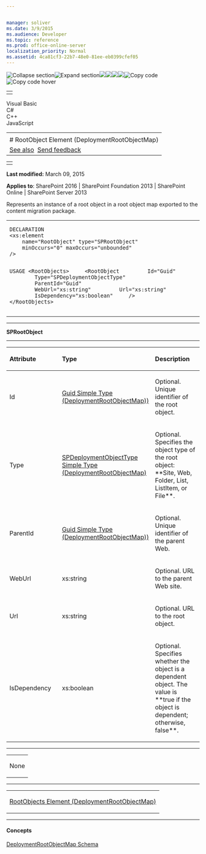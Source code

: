 ```yaml
---


manager: soliver
ms.date: 3/9/2015
ms.audience: Developer
ms.topic: reference
ms.prod: office-online-server
localization_priority: Normal
ms.assetid: 4ca81cf3-22b7-48e0-81ee-eb0399cfef05
---
```


![Collapse
section](../icons/collapse_all.gif "Collapse section")![Expand
section](../icons/expand_all.gif "Expand section")![](../icons/collapse_all.gif)![](../icons/expand_all.gif)![](../icons/dropdown.gif)![](../icons/dropdownHover.gif)![Copy
code](../icons/copycode.gif "Copy code")![Copy code
hover](../icons/copycodeHighlight.gif "Copy code hover")
<table>
<tbody>
<tr class="odd">
<td align="left"></td>
</tr>
</tbody>
</table>

Visual Basic  
C\#  
C++  
JavaScript  

<table>
<tbody>
<tr class="odd">
<td align="left"><span id="runningHeaderText"></span></td>
</tr>
<tr class="even">
<td align="left"># RootObject Element (DeploymentRootObjectMap)</td>
</tr>
<tr class="odd">
<td align="left"><a href="#seeAlsoToggle">See also</a>  <span id="headfeedbackarea" class="feedbackhead"><a href="javascript:SubmitFeedback(&#39;docthis@Microsoft.com&#39;,&#39;&#39;,&#39;&#39;,&#39;&#39;,&#39;1.0.18082.1225&#39;,&#39;%0\dThank%20you%20for%20your%20feedback.%20The%20developer%20writing%20teams%20use%20your%20feedback%20to%20improve%20documentation.%20While%20we%20are%20reviewing%20your%20feedback,%20we%20may%20send%20you%20e-mail%20to%20ask%20for%20clarification%20or%20feedback%20on%20a%20solution.%20We%20do%20not%20use%20your%20e-mail%20address%20for%20any%20other%20purpose%20and%20we%20delete%20it%20after%20we%20finish%20our%20review.%0\AFor%20further%20information%20about%20the%20privacy%20policies%20of%20Microsoft,%20please%20see%20http://privacy.microsoft.com/en-us/default.aspx.%0\A%0\d&#39;,&#39;Customer%20feedback&#39;);">Send feedback</a></span></td>
</tr>
</tbody>
</table>

<table>
<colgroup>
<col width="100%" />
</colgroup>
<tbody>
<tr class="odd">
<td align="left"></td>
</tr>
</tbody>
</table>

**Last modified:** March 09, 2015

**Applies to**: SharePoint 2016 | SharePoint Foundation 2013 |
SharePoint Online | SharePoint Server 2013

Represents an instance of a root object in a root object map exported to
the content migration package.

<span codelanguage="other"></span>
<table>
<colgroup>
<col width="100%" />
</colgroup>
<tbody>
<tr class="odd">
<td align="left"><pre><code>DECLARATION
&lt;xs:element
    name=&quot;RootObject&quot; type=&quot;SPRootObject&quot;
    minOccurs=&quot;0&quot; maxOccurs=&quot;unbounded&quot; 
/&gt;

USAGE
&lt;RootObjects&gt;
    &lt;RootObject
        Id=&quot;Guid&quot;
        Type=&quot;SPDeploymentObjectType&quot;
        ParentId=&quot;Guid&quot;
        WebUrl=&quot;xs:string&quot;
        Url=&quot;xs:string&quot;
        IsDependency=&quot;xs:boolean&quot;
    /&gt;
&lt;/RootObjects&gt;</code></pre></td>
</tr>
</tbody>
</table>


-----------------------------------------------------------------------------------------------------------------------------------------------------------------------------------------

**SPRootObject**


-----------------------------------------------------------------------------------------------------------------------------------------------------------------------------------------------

<table>
<colgroup>
<col width="33%" />
<col width="33%" />
<col width="33%" />
</colgroup>
<thead>
<tr class="header">
<th align="left"><p>Attribute</p></th>
<th align="left"><p>Type</p></th>
<th align="left"><p>Description</p></th>
</tr>
</thead>
<tbody>
<tr class="odd">
<td align="left"><p>Id</p></td>
<td align="left"><p><span sdata="link"><a href="guid-simple-type-deploymentrootobjectmap.htm">Guid Simple Type (DeploymentRootObjectMap))</a></span></p></td>
<td align="left"><p>Optional. Unique identifier of the root object.</p></td>
</tr>
<tr class="even">
<td align="left"><p>Type</p></td>
<td align="left"><p><span sdata="link"><a href="spdeploymentobjecttype-simple-type-deploymentrootobjectmap.htm">SPDeploymentObjectType Simple Type (DeploymentRootObjectMap)</a></span></p></td>
<td align="left"><p>Optional. Specifies the object type of the root object: **Site</span>, <span class="keyword">Web</span>, <span class="keyword">Folder</span>, <span class="keyword">List</span>, <span class="keyword">ListItem</span>, or <span class="keyword">File**.</p></td>
</tr>
<tr class="odd">
<td align="left"><p>ParentId</p></td>
<td align="left"><p><span sdata="link"><a href="guid-simple-type-deploymentrootobjectmap.htm">Guid Simple Type (DeploymentRootObjectMap))</a></span></p></td>
<td align="left"><p>Optional. Unique identifier of the parent Web.</p></td>
</tr>
<tr class="even">
<td align="left"><p>WebUrl</p></td>
<td align="left"><p>xs:string</p></td>
<td align="left"><p>Optional. URL to the parent Web site.</p></td>
</tr>
<tr class="odd">
<td align="left"><p>Url</p></td>
<td align="left"><p>xs:string</p></td>
<td align="left"><p>Optional. URL to the root object.</p></td>
</tr>
<tr class="even">
<td align="left"><p>IsDependency</p></td>
<td align="left"><p>xs:boolean</p></td>
<td align="left"><p>Optional. Specifies whether the object is a dependent object. The value is **true</span> if the object is dependent; otherwise, <span class="keyword">false**.</p></td>
</tr>
</tbody>
</table>


---------------------------------------------------------------------------------------------------------------------------------------------------------------------------------------------------

<table>
<colgroup>
<col width="100%" />
</colgroup>
<tbody>
<tr class="odd">
<td align="left"><p>None</p></td>
</tr>
</tbody>
</table>


----------------------------------------------------------------------------------------------------------------------------------------------------------------------------------------------------

<table>
<colgroup>
<col width="100%" />
</colgroup>
<tbody>
<tr class="odd">
<td align="left"><p><span sdata="link"><a href="rootobjects-element-deploymentrootobjectmap.htm">RootObjects Element (DeploymentRootObjectMap)</a></span></p></td>
</tr>
</tbody>
</table>


-------------------------------------------------------------------------------------------------------------------------------------------------------------------------------------------

#### Concepts

<span sdata="link">[DeploymentRootObjectMap
Schema](deploymentrootobjectmap-schema.htm)</span>








